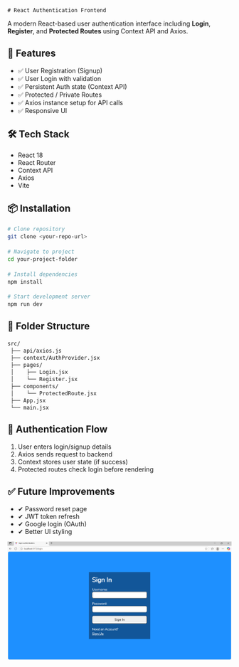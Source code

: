     # React Authentication Frontend

A modern React-based user authentication interface including **Login**, **Register**, and **Protected Routes** using Context API and Axios.

## 🚀 Features

* ✅ User Registration (Signup)
* ✅ User Login with validation
* ✅ Persistent Auth state (Context API)
* ✅ Protected / Private Routes
* ✅ Axios instance setup for API calls
* ✅ Responsive UI

## 🛠 Tech Stack

* React 18
* React Router
* Context API
* Axios
* Vite

## 📦 Installation

```bash
# Clone repository
git clone <your-repo-url>

# Navigate to project
cd your-project-folder

# Install dependencies
npm install

# Start development server
npm run dev
```

## 📁 Folder Structure

```
src/
 ├── api/axios.js
 ├── context/AuthProvider.jsx
 ├── pages/
 │    ├── Login.jsx
 │    └── Register.jsx
 ├── components/
 │    └── ProtectedRoute.jsx
 ├── App.jsx
 └── main.jsx
```

## 🔐 Authentication Flow

1. User enters login/signup details
2. Axios sends request to backend
3. Context stores user state (if success)
4. Protected routes check login before rendering

## ✅ Future Improvements

* ✔ Password reset page
* ✔ JWT token refresh
* ✔ Google login (OAuth)
* ✔ Better UI styling


![Sign In Page Screenshot](./src/images/Screenshot%202025-10-28%20175336.png)
